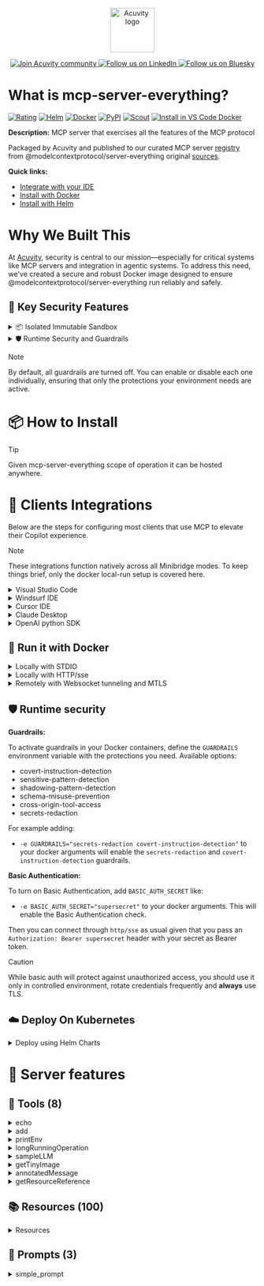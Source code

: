 <p align="center">
  <a href="https://acuvity.ai">
    <picture>
      <img src="https://mma.prnewswire.com/media/2544052/Acuvity__Logo.jpg" height="90" alt="Acuvity logo"/>
    </picture>
  </a>
</p>
<p align="center">
  <a href="https://discord.gg/BkU7fBkrNk">
    <img src="https://img.shields.io/badge/Acuvity-Join-7289DA?logo=discord&logoColor=fff" alt="Join Acuvity community" />
  </a>
<a href="https://www.linkedin.com/company/acuvity/">
    <img src="https://img.shields.io/badge/LinkedIn-Follow-7289DA" alt="Follow us on LinkedIn" />
  </a>
<a href="https://bsky.app/profile/acuvity.bsky.social">
    <img src="https://img.shields.io/badge/Bluesky-Follow-7289DA"?logo=bluesky&logoColor=fff" alt="Follow us on Bluesky" />
  </a>
</p>


# What is mcp-server-everything?

[![Rating](https://img.shields.io/badge/C-3775A9?label=Rating)](https://docs.anthropic.com/en/docs/build-with-claude/tool-use/implement-tool-use#best-practices-for-tool-definitions)
[![Helm](https://img.shields.io/badge/1.0.0-3775A9?logo=helm&label=Charts&logoColor=fff)](https://hub.docker.com/r/acuvity/mcp-server-everything/tags/)
[![Docker](https://img.shields.io/docker/image-size/acuvity/mcp-server-everything/2025.5.12?logo=docker&logoColor=fff&label=2025.5.12)](https://hub.docker.com/r/acuvity/mcp-server-everything)
[![PyPI](https://img.shields.io/badge/2025.5.12-3775A9?logo=pypi&logoColor=fff&label=@modelcontextprotocol/server-everything)](https://modelcontextprotocol.io)
[![Scout](https://img.shields.io/badge/Active-3775A9?logo=docker&logoColor=fff&label=Scout)](https://hub.docker.com/r/acuvity/mcp-server-fetch/)
[![Install in VS Code Docker](https://img.shields.io/badge/VS_Code-One_click_install-0078d7?logo=githubcopilot)](https://insiders.vscode.dev/redirect/mcp/install?name=mcp-server-everything&config=%7B%22args%22%3A%5B%22run%22%2C%22-i%22%2C%22--rm%22%2C%22--read-only%22%2C%22docker.io%2Facuvity%2Fmcp-server-everything%3A2025.5.12%22%5D%2C%22command%22%3A%22docker%22%7D)

**Description:** MCP server that exercises all the features of the MCP protocol

Packaged by Acuvity and published to our curated MCP server [registry](https://mcp.acuvity.ai) from @modelcontextprotocol/server-everything original [sources](https://modelcontextprotocol.io).

**Quick links:**

- [Integrate with your IDE](https://github.com/acuvity/mcp-servers-registry/blob/main/mcp-server-everything/docker/README.md#-clients-integrations)
- [Install with Docker](https://github.com/acuvity/mcp-servers-registry/tree/main/mcp-server-everything/docker/README.md#-run-it-with-docker)
- [Install with Helm](https://github.com/acuvity/mcp-servers-registry/tree/main/mcp-server-everything/charts/mcp-server-everything/README.md#how-to-install)

# Why We Built This

At [Acuvity](https://acuvity.ai), security is central to our mission—especially for critical systems like MCP servers and integration in agentic systems.
To address this need, we've created a secure and robust Docker image designed to ensure @modelcontextprotocol/server-everything run reliably and safely.

## 🔐 Key Security Features

<details>
<summary>📦 Isolated Immutable Sandbox </summary>

- **Isolated Execution**: All tools run within secure, containerized sandboxes to enforce process isolation and prevent lateral movement.
- **Non-root by Default**: Enforces least-privilege principles, minimizing the impact of potential security breaches.
- **Read-only Filesystem**: Ensures runtime immutability, preventing unauthorized modification.
- **Version Pinning**: Guarantees consistency and reproducibility across deployments by locking tool and dependency versions.
- **CVE Scanning**: Continuously scans images for known vulnerabilities using [Docker Scout](https://docs.docker.com/scout/) to support proactive mitigation.
- **SBOM & Provenance**: Delivers full supply chain transparency by embedding metadata and traceable build information."
</details>

<details>
<summary>🛡️ Runtime Security and Guardrails</summary>

**Minibridge Integration**: [Minibridge](https://github.com/acuvity/minibridge) establishes secure Agent-to-MCP connectivity, supports Rego/HTTP-based policy enforcement 🕵️, and simplifies orchestration.

The [ARC](https://github.com/acuvity/mcp-servers-registry/tree/main) container includes a [built-in Rego policy](https://github.com/acuvity/mcp-servers-registry/tree/main/mcp-server-everything/docker/policy.rego) that enables a set of runtime "guardrails"" to help enforce security, privacy, and correct usage of your services. Below is an overview of each guardrail provided.

### 🔒 Resource Integrity

**Mitigates MCP Rug Pull Attacks**

* **Goal:** Protect users from malicious tool description changes after initial approval, preventing post-installation manipulation or deception.
* **Mechanism:** Locks tool descriptions upon client approval and verifies their integrity before execution. Any modification to the description triggers a security violation, blocking unauthorized changes from server-side updates.

### 🛡️ Gardrails

### Covert Instruction Detection

Monitors incoming requests for hidden or obfuscated directives that could alter policy behavior.

* **Goal:** Stop attackers from slipping unnoticed commands or payloads into otherwise harmless data.
* **Mechanism:** Applies a library of regex patterns and binary‐encoding checks to the full request body. If any pattern matches a known covert channel (e.g., steganographic markers, hidden HTML tags, escape-sequence tricks), the request is rejected.

### Sensitive Pattern Detection

Block user-defined sensitive data patterns (credential paths, filesystem references).

* **Goal:** Block accidental or malicious inclusion of sensitive information that violates data-handling rules.
* **Mechanism:** Runs a curated set of regexes against all payloads and tool descriptions—matching patterns such as `.env` files, RSA key paths, directory traversal sequences.

### Shadowing Pattern Detection

Detects and blocks "shadowing" attacks, where a malicious MCP server sneaks hidden directives into its own tool descriptions to hijack or override the behavior of other, trusted tools.

* **Goal:** Stop a rogue server from poisoning the agent’s logic by embedding instructions that alter how a different server’s tools operate (e.g., forcing all emails to go to an attacker’s address even when the user calls a separate `send_email` tool).
* **Mechanism:** During policy load, each tool description is scanned for cross‐tool override patterns—such as `<IMPORTANT>` sections referencing other tool names, hidden side‐effects, or directives that apply to a different server’s API. Any description that attempts to shadow or extend instructions for a tool outside its own namespace triggers a policy violation and is rejected.

### Schema Misuse Prevention

Enforces strict adherence to MCP input schemas.

* **Goal:** Prevent malformed or unexpected fields from bypassing validations, causing runtime errors, or enabling injections.
* **Mechanism:** Compares each incoming JSON object against the declared schema (required properties, allowed keys, types). Any extra, missing, or mistyped field triggers an immediate policy violation.

### Cross-Origin Tool Access

Controls whether tools may invoke tools or services from external origins.

* **Goal:** Prevent untrusted or out-of-scope services from being called.
* **Mechanism:** Examines tool invocation requests and outgoing calls, verifying each target against an allowlist of approved domains or service names. Calls to any non-approved origin are blocked.

### Secrets Redaction

Automatically masks sensitive values so they never appear in logs or responses.

* **Goal:** Ensure that API keys, tokens, passwords, and other credentials cannot leak in plaintext.
* **Mechanism:** Scans every text output for known secret formats (e.g., AWS keys, GitHub PATs, JWTs). Matches are replaced with `[REDACTED]` before the response is sent or recorded.

## Basic Authentication via Shared Secret

Provides a lightweight auth layer using a single shared token.

* **Mechanism:** Expects clients to send an `Authorization` header with the predefined secret.
* **Use Case:** Quickly lock down your endpoint in development or simple internal deployments—no complex OAuth/OIDC setup required.

These controls ensure robust runtime integrity, prevent unauthorized behavior, and provide a foundation for secure-by-design system operations.


To review the full policy, see it [here](https://github.com/acuvity/mcp-servers-registry/tree/main/mcp-server-everything/docker/policy.rego). Alternatively, you can override the default policy or supply your own policy file to use (see [here](https://github.com/acuvity/mcp-servers-registry/tree/main/mcp-server-everything/docker/entrypoint.sh) for Docker, [here](https://github.com/acuvity/mcp-servers-registry/tree/main/mcp-server-everything/charts/mcp-server-everything#minibridge) for Helm charts).

</details>

> [!NOTE]
> By default, all guardrails are turned off. You can enable or disable each one individually, ensuring that only the protections your environment needs are active.


# 📦 How to Install


> [!TIP]
> Given mcp-server-everything scope of operation it can be hosted anywhere.

# 🧰 Clients Integrations

Below are the steps for configuring most clients that use MCP to elevate their Copilot experience.

> [!NOTE]
> These integrations function natively across all Minibridge modes.
> To keep things brief, only the docker local-run setup is covered here.

<details>
<summary>Visual Studio Code</summary>

To get started immediately, you can use the "one-click" link below:

[![Install in VS Code Docker](https://img.shields.io/badge/VS_Code-One_click_install-0078d7?logo=githubcopilot)](https://insiders.vscode.dev/redirect/mcp/install?name=mcp-server-everything&config=%7B%22args%22%3A%5B%22run%22%2C%22-i%22%2C%22--rm%22%2C%22--read-only%22%2C%22docker.io%2Facuvity%2Fmcp-server-everything%3A2025.5.12%22%5D%2C%22command%22%3A%22docker%22%7D)

## Global scope

Press `ctrl + shift + p` and type `Preferences: Open User Settings JSON` to add the following section:

```json
{
  "mcp": {
    "servers": {
      "acuvity-mcp-server-everything": {
        "command": "docker",
        "args": [
          "run",
          "-i",
          "--rm",
          "--read-only",
          "docker.io/acuvity/mcp-server-everything:2025.5.12"
        ]
      }
    }
  }
}
```

## Workspace scope

In your workspace create a file called `.vscode/mcp.json` and add the following section:

```json
{
  "servers": {
    "acuvity-mcp-server-everything": {
      "command": "docker",
      "args": [
        "run",
        "-i",
        "--rm",
        "--read-only",
        "docker.io/acuvity/mcp-server-everything:2025.5.12"
      ]
    }
  }
}
```

> To pass secrets you should use the `promptString` input type described in the [Visual Studio Code documentation](https://code.visualstudio.com/docs/copilot/chat/mcp-servers).

</details>

<details>
<summary>Windsurf IDE</summary>

In `~/.codeium/windsurf/mcp_config.json` add the following section:

```json
{
  "mcpServers": {
    "acuvity-mcp-server-everything": {
      "command": "docker",
      "args": [
        "run",
        "-i",
        "--rm",
        "--read-only",
        "docker.io/acuvity/mcp-server-everything:2025.5.12"
      ]
    }
  }
}
```

See [Windsurf documentation](https://docs.windsurf.com/windsurf/mcp) for more info.

</details>

<details>
<summary>Cursor IDE</summary>

Add the following JSON block to your mcp configuration file:
- `~/.cursor/mcp.json` for global scope
- `.cursor/mcp.json` for project scope

```json
{
  "mcpServers": {
    "acuvity-mcp-server-everything": {
      "command": "docker",
      "args": [
        "run",
        "-i",
        "--rm",
        "--read-only",
        "docker.io/acuvity/mcp-server-everything:2025.5.12"
      ]
    }
  }
}
```

See [cursor documentation](https://docs.cursor.com/context/model-context-protocol) for more information.

</details>
<details>

<summary>Claude Desktop</summary>

In the `claude_desktop_config.json` configuration file add the following section:

```json
{
  "mcpServers": {
    "acuvity-mcp-server-everything": {
      "command": "docker",
      "args": [
        "run",
        "-i",
        "--rm",
        "--read-only",
        "docker.io/acuvity/mcp-server-everything:2025.5.12"
      ]
    }
  }
}
```

See [Anthropic documentation](https://docs.anthropic.com/en/docs/agents-and-tools/mcp) for more information.
</details>

<details>
<summary>OpenAI python SDK</summary>

## Running locally

```python
async with MCPServerStdio(
    params={
        "command": "docker",
        "args": ["run","-i","--rm","--read-only","docker.io/acuvity/mcp-server-everything:2025.5.12"]
    }
) as server:
    tools = await server.list_tools()
```

## Running remotely

```python
async with MCPServerSse(
    params={
        "url": "http://<ip>:<port>/sse",
    }
) as server:
    tools = await server.list_tools()
```

See [OpenAI Agents SDK docs](https://openai.github.io/openai-agents-python/mcp/) for more info.

</details>

## 🐳 Run it with Docker


<details>
<summary>Locally with STDIO</summary>

In your client configuration set:

- command: `docker`
- arguments: `run -i --rm --read-only docker.io/acuvity/mcp-server-everything:2025.5.12`

</details>

<details>
<summary>Locally with HTTP/sse</summary>

Simply run as:

```console
docker run -it -p 8000:8000 --rm --read-only docker.io/acuvity/mcp-server-everything:2025.5.12
```

Then on your application/client, you can configure to use it like:

```json
{
  "mcpServers": {
    "acuvity-mcp-server-everything": {
      "url": "http://localhost:8000/sse"
    }
  }
}
```

You might have to use different ports for different tools.

</details>

<details>
<summary>Remotely with Websocket tunneling and MTLS </summary>

> This section assume you are familiar with TLS and certificates and will require:
> - a server certificate with proper DNS/IP field matching your tool deployment.
> - a client-ca used to sign client certificates

1. Start the server in `backend` mode
 - add an environment variable like `-e MINIBRIDGE_MODE=backend`
 - add the TLS certificates (recommended) through a volume let's say `/certs` ex (`-v $PWD/certs:/certs`)
 - instruct minibridge to use those certs with
   - `-e MINIBRIDGE_TLS_SERVER_CERT=/certs/server-cert.pem`
   - `-e MINIBRIDGE_TLS_SERVER_KEY=/certs/server-key.pem`
   - `-e MINIBRIDGE_TLS_SERVER_KEY_PASS=optional`
   - `-e MINIBRIDGE_TLS_SERVER_CLIENT_CA=/certs/client-ca.pem`

2. Start `minibridge` locally in frontend mode:
  - Get [minibridge](https://github.com/acuvity/minibridge) binary for your OS.

In your client configuration, Minibridge works like any other STDIO command.

Example for Claude Desktop:

```json
{
  "mcpServers": {
    "acuvity-mcp-server-everything": {
      "command": "minibridge",
      "args": ["frontend", "--backend", "wss://<remote-url>:8000/ws", "--tls-client-backend-ca", "/path/to/ca/that/signed/the/server-cert.pem/ca.pem", "--tls-client-cert", "/path/to/client-cert.pem", "--tls-client-key", "/path/to/client-key.pem"]
    }
  }
}
```

That's it.

Minibridge offers a host of additional features. For step-by-step guidance, please visit the wiki. And if anything’s unclear, don’t hesitate to reach out!

</details>

## 🛡️ Runtime security

**Guardrails:**

To activate guardrails in your Docker containers, define the `GUARDRAILS` environment variable with the protections you need. Available options:
- covert-instruction-detection
- sensitive-pattern-detection
- shadowing-pattern-detection
- schema-misuse-prevention
- cross-origin-tool-access
- secrets-redaction

For example adding:
- `-e GUARDRAILS="secrets-redaction covert-instruction-detection"`
to your docker arguments will enable the `secrets-redaction` and `covert-instruction-detection` guardrails.

**Basic Authentication:**

To turn on Basic Authentication, add `BASIC_AUTH_SECRET` like:
- `-e BASIC_AUTH_SECRET="supersecret"`
to your docker arguments. This will enable the Basic Authentication check.

Then you can connect through `http/sse` as usual given that you pass an `Authorization: Bearer supersecret` header with your secret as Bearer token.

> [!CAUTION]
> While basic auth will protect against unauthorized access, you should use it only in controlled environment,
> rotate credentials frequently and **always** use TLS.

## ☁️ Deploy On Kubernetes

<details>
<summary>Deploy using Helm Charts</summary>

### How to install

You can inspect the chart `README`:

```console
helm show readme oci://docker.io/acuvity/mcp-server-everything --version 1.0.0
````

You can inspect the values that you can configure:

```console
helm show values oci://docker.io/acuvity/mcp-server-everything --version 1.0.0
````

Install with helm

```console
helm install mcp-server-everything oci://docker.io/acuvity/mcp-server-everything --version 1.0.0
```

From there your MCP server mcp-server-everything will be reachable by default through `http/sse` from inside the cluster using the Kubernetes Service `mcp-server-everything` on port `8000` by default. You can change that by looking at the `service` section of the `values.yaml` file.

### How to Monitor

The deployment will create a Kubernetes service with a `healthPort`, that is used for liveness probes and readiness probes. This health port can also be used by the monitoring stack of your choice and exposes metrics under the `/metrics` path.

See full charts [Readme](https://github.com/acuvity/mcp-servers-registry/tree/main/mcp-server-everything/charts/mcp-server-everything/README.md) for more details about settings and runtime security including guardrails activation.

</details>

# 🧠 Server features

## 🧰 Tools (8)
<details>
<summary>echo</summary>

**Description**:

```
Echoes back the input
```

**Parameter**:

| Name | Type | Description | Required? |
|-----------|------|-------------|-----------|
| message | string | Message to echo | Yes
</details>
<details>
<summary>add</summary>

**Description**:

```
Adds two numbers
```

**Parameter**:

| Name | Type | Description | Required? |
|-----------|------|-------------|-----------|
| a | number | First number | Yes
| b | number | Second number | Yes
</details>
<details>
<summary>printEnv</summary>

**Description**:

```
Prints all environment variables, helpful for debugging MCP server configuration
```

**Parameter**:

| Name | Type | Description | Required? |
|-----------|------|-------------|-----------|
</details>
<details>
<summary>longRunningOperation</summary>

**Description**:

```
Demonstrates a long running operation with progress updates
```

**Parameter**:

| Name | Type | Description | Required? |
|-----------|------|-------------|-----------|
| duration | number | Duration of the operation in seconds | No
| steps | number | Number of steps in the operation | No
</details>
<details>
<summary>sampleLLM</summary>

**Description**:

```
Samples from an LLM using MCP's sampling feature
```

**Parameter**:

| Name | Type | Description | Required? |
|-----------|------|-------------|-----------|
| maxTokens | number | Maximum number of tokens to generate | No
| prompt | string | The prompt to send to the LLM | Yes
</details>
<details>
<summary>getTinyImage</summary>

**Description**:

```
Returns the MCP_TINY_IMAGE
```

**Parameter**:

| Name | Type | Description | Required? |
|-----------|------|-------------|-----------|
</details>
<details>
<summary>annotatedMessage</summary>

**Description**:

```
Demonstrates how annotations can be used to provide metadata about content
```

**Parameter**:

| Name | Type | Description | Required? |
|-----------|------|-------------|-----------|
| includeImage | boolean | Whether to include an example image | No
| messageType | string | Type of message to demonstrate different annotation patterns | Yes
</details>
<details>
<summary>getResourceReference</summary>

**Description**:

```
Returns a resource reference that can be used by MCP clients
```

**Parameter**:

| Name | Type | Description | Required? |
|-----------|------|-------------|-----------|
| resourceId | number | ID of the resource to reference (1-100) | Yes
</details>

## 📚 Resources (100)

<details>
<summary>Resources</summary>

| Name | Mime type | URI| Content |
|-----------|------|-------------|-----------|
| Resource 1 | text/plain | test://static/resource/1 | - |
| Resource 2 | application/octet-stream | test://static/resource/2 | - |
| Resource 3 | text/plain | test://static/resource/3 | - |
| Resource 4 | application/octet-stream | test://static/resource/4 | - |
| Resource 5 | text/plain | test://static/resource/5 | - |
| Resource 6 | application/octet-stream | test://static/resource/6 | - |
| Resource 7 | text/plain | test://static/resource/7 | - |
| Resource 8 | application/octet-stream | test://static/resource/8 | - |
| Resource 9 | text/plain | test://static/resource/9 | - |
| Resource 10 | application/octet-stream | test://static/resource/10 | - |
| Resource 11 | text/plain | test://static/resource/11 | - |
| Resource 12 | application/octet-stream | test://static/resource/12 | - |
| Resource 13 | text/plain | test://static/resource/13 | - |
| Resource 14 | application/octet-stream | test://static/resource/14 | - |
| Resource 15 | text/plain | test://static/resource/15 | - |
| Resource 16 | application/octet-stream | test://static/resource/16 | - |
| Resource 17 | text/plain | test://static/resource/17 | - |
| Resource 18 | application/octet-stream | test://static/resource/18 | - |
| Resource 19 | text/plain | test://static/resource/19 | - |
| Resource 20 | application/octet-stream | test://static/resource/20 | - |
| Resource 21 | text/plain | test://static/resource/21 | - |
| Resource 22 | application/octet-stream | test://static/resource/22 | - |
| Resource 23 | text/plain | test://static/resource/23 | - |
| Resource 24 | application/octet-stream | test://static/resource/24 | - |
| Resource 25 | text/plain | test://static/resource/25 | - |
| Resource 26 | application/octet-stream | test://static/resource/26 | - |
| Resource 27 | text/plain | test://static/resource/27 | - |
| Resource 28 | application/octet-stream | test://static/resource/28 | - |
| Resource 29 | text/plain | test://static/resource/29 | - |
| Resource 30 | application/octet-stream | test://static/resource/30 | - |
| Resource 31 | text/plain | test://static/resource/31 | - |
| Resource 32 | application/octet-stream | test://static/resource/32 | - |
| Resource 33 | text/plain | test://static/resource/33 | - |
| Resource 34 | application/octet-stream | test://static/resource/34 | - |
| Resource 35 | text/plain | test://static/resource/35 | - |
| Resource 36 | application/octet-stream | test://static/resource/36 | - |
| Resource 37 | text/plain | test://static/resource/37 | - |
| Resource 38 | application/octet-stream | test://static/resource/38 | - |
| Resource 39 | text/plain | test://static/resource/39 | - |
| Resource 40 | application/octet-stream | test://static/resource/40 | - |
| Resource 41 | text/plain | test://static/resource/41 | - |
| Resource 42 | application/octet-stream | test://static/resource/42 | - |
| Resource 43 | text/plain | test://static/resource/43 | - |
| Resource 44 | application/octet-stream | test://static/resource/44 | - |
| Resource 45 | text/plain | test://static/resource/45 | - |
| Resource 46 | application/octet-stream | test://static/resource/46 | - |
| Resource 47 | text/plain | test://static/resource/47 | - |
| Resource 48 | application/octet-stream | test://static/resource/48 | - |
| Resource 49 | text/plain | test://static/resource/49 | - |
| Resource 50 | application/octet-stream | test://static/resource/50 | - |
| Resource 51 | text/plain | test://static/resource/51 | - |
| Resource 52 | application/octet-stream | test://static/resource/52 | - |
| Resource 53 | text/plain | test://static/resource/53 | - |
| Resource 54 | application/octet-stream | test://static/resource/54 | - |
| Resource 55 | text/plain | test://static/resource/55 | - |
| Resource 56 | application/octet-stream | test://static/resource/56 | - |
| Resource 57 | text/plain | test://static/resource/57 | - |
| Resource 58 | application/octet-stream | test://static/resource/58 | - |
| Resource 59 | text/plain | test://static/resource/59 | - |
| Resource 60 | application/octet-stream | test://static/resource/60 | - |
| Resource 61 | text/plain | test://static/resource/61 | - |
| Resource 62 | application/octet-stream | test://static/resource/62 | - |
| Resource 63 | text/plain | test://static/resource/63 | - |
| Resource 64 | application/octet-stream | test://static/resource/64 | - |
| Resource 65 | text/plain | test://static/resource/65 | - |
| Resource 66 | application/octet-stream | test://static/resource/66 | - |
| Resource 67 | text/plain | test://static/resource/67 | - |
| Resource 68 | application/octet-stream | test://static/resource/68 | - |
| Resource 69 | text/plain | test://static/resource/69 | - |
| Resource 70 | application/octet-stream | test://static/resource/70 | - |
| Resource 71 | text/plain | test://static/resource/71 | - |
| Resource 72 | application/octet-stream | test://static/resource/72 | - |
| Resource 73 | text/plain | test://static/resource/73 | - |
| Resource 74 | application/octet-stream | test://static/resource/74 | - |
| Resource 75 | text/plain | test://static/resource/75 | - |
| Resource 76 | application/octet-stream | test://static/resource/76 | - |
| Resource 77 | text/plain | test://static/resource/77 | - |
| Resource 78 | application/octet-stream | test://static/resource/78 | - |
| Resource 79 | text/plain | test://static/resource/79 | - |
| Resource 80 | application/octet-stream | test://static/resource/80 | - |
| Resource 81 | text/plain | test://static/resource/81 | - |
| Resource 82 | application/octet-stream | test://static/resource/82 | - |
| Resource 83 | text/plain | test://static/resource/83 | - |
| Resource 84 | application/octet-stream | test://static/resource/84 | - |
| Resource 85 | text/plain | test://static/resource/85 | - |
| Resource 86 | application/octet-stream | test://static/resource/86 | - |
| Resource 87 | text/plain | test://static/resource/87 | - |
| Resource 88 | application/octet-stream | test://static/resource/88 | - |
| Resource 89 | text/plain | test://static/resource/89 | - |
| Resource 90 | application/octet-stream | test://static/resource/90 | - |
| Resource 91 | text/plain | test://static/resource/91 | - |
| Resource 92 | application/octet-stream | test://static/resource/92 | - |
| Resource 93 | text/plain | test://static/resource/93 | - |
| Resource 94 | application/octet-stream | test://static/resource/94 | - |
| Resource 95 | text/plain | test://static/resource/95 | - |
| Resource 96 | application/octet-stream | test://static/resource/96 | - |
| Resource 97 | text/plain | test://static/resource/97 | - |
| Resource 98 | application/octet-stream | test://static/resource/98 | - |
| Resource 99 | text/plain | test://static/resource/99 | - |
| Resource 100 | application/octet-stream | test://static/resource/100 | - |

</details>

## 📝 Prompts (3)
<details>
<summary>simple_prompt</summary>

**Description**:

```
A prompt without arguments
```
<details>
<summary>complex_prompt</summary>

**Description**:

```
A prompt with arguments
```

**Parameter**:

| Argument | Description | Required |
|-----------|------|-------------|
| temperature | Temperature setting |Yes |
| style | Output style |No |
<details>
<summary>resource_prompt</summary>

**Description**:

```
A prompt that includes an embedded resource reference
```

**Parameter**:

| Argument | Description | Required |
|-----------|------|-------------|
| resourceId | Resource ID to include (1-100) |Yes |

</details>


# 🔐 Resource SBOM

Minibridge will perform hash checks for the following resources. The hashes are given as references and are the sha256 sum of the description.

| Resource | Name | Parameter | Hash |
|-----------|------|------|------|
| prompts | complex_prompt | description | 09b401289593b83e9904a308f5f25490bdf350b411a5c0704c2b809d0e1617ca |
| prompts | complex_prompt | style | f2e0e00a539e768a78c725148346c3b6c05beaa30157b103ce978e263381c4ba |
| prompts | complex_prompt | temperature | 15a255689d20cdae7535538cd0e874bba74ae5a398cda49bcd47b9301abf7b25 |
| prompts | resource_prompt | description | 485a9a963ffe2b74994e89a2ac741dc26ef7656974ba85d6e1a8fba8472adaca |
| prompts | resource_prompt | resourceId | 1c5b7ee8d6755c3d34e32b2f8ef08d51cf7270d762759795aa86e158a488a824 |
| prompts | simple_prompt | description | 388feeee3ff98cdb53b9fa774fe7e58b502a74241ccb5f4635160acf777ea5fb |
| tools | add | description | 1efcb1f3567517e507fe44f6853681a389c3ac9ec493ea45f8e0da09b2d6aaf8 |
| tools | add | a | 4d238256ad692183f3c2e945213eac5ae9e86bce06e6989360af210cae8751f4 |
| tools | add | b | c079e9787b04a05e7e4dd561a044bce326711ebc3f0c90160f33823530da93d3 |
| tools | annotatedMessage | description | c64e27024ec7adde221d1172fc30350a16cc89e948dee762bda74904f5bc9358 |
| tools | annotatedMessage | includeImage | 3f577041e74ad35132f1242ae17815ed70e39bad9533b717021987963f8abb27 |
| tools | annotatedMessage | messageType | 48ca223484fb0957dc6efa4920a79cc385ab419c7c3af0309e8acb4784c58d0d |
| tools | echo | description | befddbd2f7f4e08645d4777c5722d61db17d56a0115f5c9bdb19577e865a299b |
| tools | echo | message | 2aa7ac486933d92f1de28d4b527088a577a0fe0ad5d33c0c36c1d122fc8477ba |
| tools | getResourceReference | description | f65488ea8977f68a7680a0ba04efa98d742a3007664649c9e00899f43f1d89de |
| tools | getResourceReference | resourceId | babe671d40822849f662adcd0a04271ed201dc3849256f46bd5e721e0c752a69 |
| tools | getTinyImage | description | e05d66ca9c64728b0a6bb482363447a84c28caffab8df5c51e604876fd30b6fb |
| tools | longRunningOperation | description | 56b51dc5e58071626c7d2658ccc5f1e252cbc9cae02a03d228fbb82ca57d5562 |
| tools | longRunningOperation | duration | 611a5d1b6734296bafe76d21bca6f9c984b30ae9cf9921554c4440d26b7ea431 |
| tools | longRunningOperation | steps | 70c271e49e3c4217d398f502fda4be342f73aa5875a69b7f59fc749564181707 |
| tools | printEnv | description | 20b7f527310a05a74c119c317a418b8bb4d388fe182e2e4574758be98f06d06f |
| tools | sampleLLM | description | 585d6f5a9315c93685cfc6daa069743de7a0b05e1a055e593cb413d2dd466363 |
| tools | sampleLLM | maxTokens | 877bc91aff3481950f61058439e2f8d8e4a15e3cfa9d1f031c94e945ba2d516e |
| tools | sampleLLM | prompt | 472f849bc61d2fc5c70dac589c4cab3ee7ed1800fbc61dc1c78ba30546c40e95 |


💬 Questions? Open an issue or contact [ support@acuvity.ai ](mailto:support@acuvity.ai).
📦 Contributions welcome!
